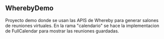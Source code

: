 ## WherebyDemo

Proyecto demo donde se usan las APIS de Whereby para generar salones de reuniones virtuales. En la rama "calendario" se hace la implementacion de FullCalendar para mostrar las reuniones guardadas.
